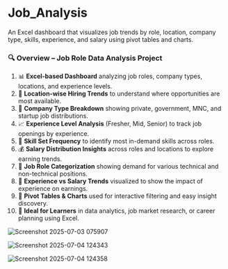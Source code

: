 # Job_Analysis
An Excel dashboard that visualizes job trends by role, location, company type, skills, experience, and salary using pivot tables and charts.


### 🔍 **Overview – Job Role Data Analysis Project**

1. 📊 **Excel-based Dashboard** analyzing job roles, company types, locations, and experience levels.
2. 📍 **Location-wise Hiring Trends** to understand where opportunities are most available.
3. 💼 **Company Type Breakdown** showing private, government, MNC, and startup job distributions.
4. 📈 **Experience Level Analysis** (Fresher, Mid, Senior) to track job openings by experience.
5. 🧠 **Skill Set Frequency** to identify most in-demand skills across roles.
6. 💰 **Salary Distribution Insights** across roles and locations to explore earning trends.
7. 🏢 **Job Role Categorization** showing demand for various technical and non-technical positions.
8. 📅 **Experience vs Salary Trends** visualized to show the impact of experience on earnings.
9. 🧩 **Pivot Tables & Charts** used for interactive filtering and easy insight discovery.
10. 🎯 **Ideal for Learners** in data analytics, job market research, or career planning using Excel.
    
![Screenshot 2025-07-03 075907](https://github.com/user-attachments/assets/89ab2b1d-aaa0-44a5-aa3f-59d8d4f9480c)

![Screenshot 2025-07-04 124343](https://github.com/user-attachments/assets/e612717f-f805-46cb-bf35-17fc88d6eefc)

![Screenshot 2025-07-04 124358](https://github.com/user-attachments/assets/aeeef954-0750-455b-b9b6-9c54f3d4ff9a)
